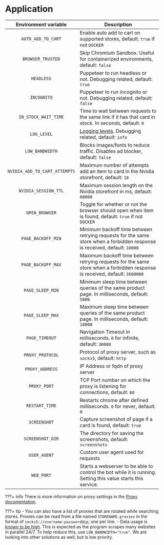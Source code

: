 # Application

| Environment variable | Description |
|:---:|---|
| `AUTO_ADD_TO_CART` | Enable auto add to cart on supported stores, default: `true` if not `DOCKER` |
| `BROWSER_TRUSTED` | Skip Chromium Sandbox. Useful for containerized environments, default: `false` |
| `HEADLESS` | Puppeteer to run headless or not. Debugging related, default: `true` |
| `INCOGNITO` | Puppeteer to run incognito or not. Debugging related, default: `false` |
| `IN_STOCK_WAIT_TIME` | Time to wait between requests to the same link if it has that card in stock. In seconds, default: `0` |
| `LOG_LEVEL` | [Logging levels](https://github.com/winstonjs/winston#logging-levels). Debugging related, default: `info` |
| `LOW_BANDWIDTH` | Blocks images/fonts to reduce traffic. Disables ad blocker, default: `false` |
| `NVIDIA_ADD_TO_CART_ATTEMPTS` | Maximum number of attempts add an item to card in the Nvidia storefront, default: `10` |
| `NVIDIA_SESSION_TTL` | Maximum session length on the Nvidia storefront in ms, default: `60000` |
| `OPEN_BROWSER` | Toggle for whether or not the browser should open when item is found, default: `true` if not `DOCKER` |
| `PAGE_BACKOFF_MIN` | Minimum backoff time between retrying requests for the same store when a forbidden response is received, default: `10000` |
| `PAGE_BACKOFF_MAX` | Maximum backoff time between retrying requests for the same store when a forbidden response is received, default: `3600000` |
| `PAGE_SLEEP_MIN` | Minimum sleep time between queries of the same product page. In milliseconds, default: `5000` |
| `PAGE_SLEEP_MAX` | Maximum sleep time between queries of the same product page. In milliseconds, default: `10000` |
| `PAGE_TIMEOUT` | Navigation Timeout in milliseconds. `0` for infinite, default: `30000` |
| `PROXY_PROTOCOL` | Protocol of proxy server, such as `socks5`, default: `http` |
| `PROXY_ADDRESS` | IP Address or fqdn of proxy server |
| `PROXY_PORT` | TCP Port number on which the proxy is listening for connections, default: `80` |
| `RESTART_TIME` | Restarts chrome after defined milliseconds. `0` for never, default: `0` |
| `SCREENSHOT` | Capture screenshot of page if a card is found, default: `true` |
| `SCREENSHOT_DIR` | The directory for saving the screenshots, default: `screenshots` |
| `USER_AGENT` | Custom user agent used for requests |
| `WEB_PORT` | Starts a webserver to be able to control the bot while it is running. Setting this value starts this service. |

???+ info
    There is more information on proxy settings in the [Proxy documentation](proxy.md).

???+ tip
    - You can also have a list of proxies that are rotated while searching stores. Proxies can be read from a file named `STORENAME.proxies` in the format of `socks5://username:password@ip`; one per line.
    - Data usage is [known to be high](https://github.com/jef/streetmerchant/issues?q=is%3Aissue+sort%3Aupdated-desc+bandwidth). This is expected as the program scrapes many websites in parallel 24/7. To help reduce this, use `LOW_BANDWIDTH="true"`. We are looking into other solutions as well, but is low priority.

